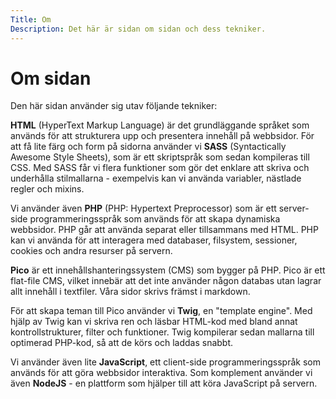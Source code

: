 ```yaml
---
Title: Om
Description: Det här är sidan om sidan och dess tekniker.
---
```


Om sidan
==========================

Den här sidan använder sig utav följande tekniker: 

**HTML** (HyperText Markup Language) är det grundläggande språket som används för att strukturera upp och presentera innehåll på webbsidor. 
För att få lite färg och form på sidorna använder vi **SASS** (Syntactically Awesome Style Sheets), som är ett skriptspråk som sedan kompileras till CSS. Med SASS får vi flera funktioner som gör det enklare att skriva och underhålla stilmallarna - exempelvis kan vi använda variabler, nästlade regler och mixins.

Vi använder även **PHP** (PHP: Hypertext Preprocessor) som är ett server-side programmeringsspråk som används för att skapa dynamiska webbsidor. 
PHP går att använda separat eller tillsammans med HTML. PHP kan vi använda för att interagera med databaser, filsystem, sessioner, cookies och andra resurser på servern. 

**Pico** är ett innehållshanteringssystem (CMS) som bygger på PHP. Pico är ett flat-file CMS, vilket innebär att det inte använder någon databas utan lagrar allt innehåll i textfiler. Våra sidor skrivs främst i markdown.

För att skapa teman till Pico använder vi **Twig**, en "template engine". Med hjälp av Twig kan vi skriva ren och läsbar HTML-kod med bland annat kontrollstrukturer, filter och funktioner. Twig kompilerar sedan mallarna till optimerad PHP-kod, så att de körs och laddas snabbt.

Vi använder även lite **JavaScript**,  ett client-side programmeringsspråk som används för att göra webbsidor interaktiva. Som komplement använder vi även **NodeJS** - en plattform som hjälper till att köra JavaScript på servern. 
